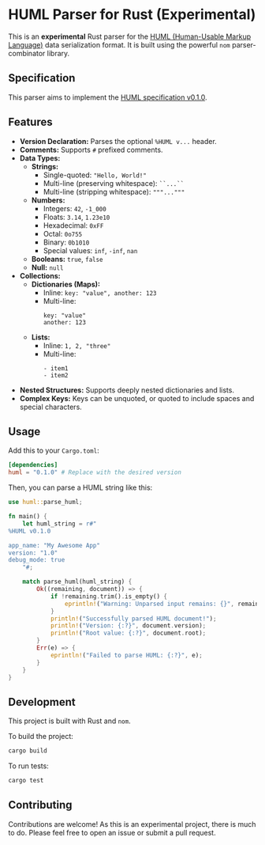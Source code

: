 # HUML Parser for Rust (Experimental)

This is an **experimental** Rust parser for the [HUML (Human-Usable Markup Language)](https://huml.pages.dev) data serialization format. It is built using the powerful `nom` parser-combinator library.

## Specification

This parser aims to implement the [HUML specification v0.1.0](https://huml.pages.dev/specifications/v0-1-0/).

## Features

*   **Version Declaration:** Parses the optional `%HUML v...` header.
*   **Comments:** Supports `#` prefixed comments.
*   **Data Types:**
    *   **Strings:**
        *   Single-quoted: `"Hello, World!"`
        *   Multi-line (preserving whitespace): ```` ``...`` ````
        *   Multi-line (stripping whitespace): `"""..."""`
    *   **Numbers:**
        *   Integers: `42`, `-1_000`
        *   Floats: `3.14`, `1.23e10`
        *   Hexadecimal: `0xFF`
        *   Octal: `0o755`
        *   Binary: `0b1010`
        *   Special values: `inf`, `-inf`, `nan`
    *   **Booleans:** `true`, `false`
    *   **Null:** `null`
*   **Collections:**
    *   **Dictionaries (Maps):**
        *   Inline: `key: "value", another: 123`
        *   Multi-line:
            ```huml
            key: "value"
            another: 123
            ```
    *   **Lists:**
        *   Inline: `1, 2, "three"`
        *   Multi-line:
            ```huml
            - item1
            - item2
            ```
*   **Nested Structures:** Supports deeply nested dictionaries and lists.
*   **Complex Keys:** Keys can be unquoted, or quoted to include spaces and special characters.

## Usage

Add this to your `Cargo.toml`:

```toml
[dependencies]
huml = "0.1.0" # Replace with the desired version
```

Then, you can parse a HUML string like this:

```rust
use huml::parse_huml;

fn main() {
    let huml_string = r#"
%HUML v0.1.0

app_name: "My Awesome App"
version: "1.0"
debug_mode: true
    "#;

    match parse_huml(huml_string) {
        Ok((remaining, document)) => {
            if !remaining.trim().is_empty() {
                eprintln!("Warning: Unparsed input remains: {}", remaining);
            }
            println!("Successfully parsed HUML document!");
            println!("Version: {:?}", document.version);
            println!("Root value: {:?}", document.root);
        }
        Err(e) => {
            eprintln!("Failed to parse HUML: {:?}", e);
        }
    }
}
```

## Development

This project is built with Rust and `nom`.

To build the project:
```sh
cargo build
```

To run tests:
```sh
cargo test
```

## Contributing

Contributions are welcome! As this is an experimental project, there is much to do. Please feel free to open an issue or submit a pull request.
